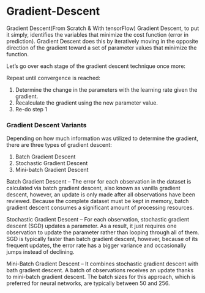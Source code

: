 # Gradient-Descent
Gradient Descent(From Scratch &amp; With tensorFlow)
Gradient Descent, to put it simply, identifies the variables that minimize the cost function (error in prediction). Gradient Descent does this by iteratively moving in the opposite direction of the gradient toward a set of parameter values that minimize the function.

Let’s go over each stage of the gradient descent technique once more:

Repeat until convergence is reached:

 1. Determine the change in the parameters with the learning rate given the gradient.
 2. Recalculate the gradient using the new parameter value.
 3. Re-do step 1

### Gradient Descent Variants
Depending on how much information was utilized to determine the gradient, there are three types of gradient descent:

1. Batch Gradient Descent
2. Stochastic Gradient Descent
3. Mini-batch Gradient Descent

Batch Gradient Descent –
The error for each observation in the dataset is calculated via batch gradient descent, also known as vanilla gradient descent, however, an update is only made after all observations have been reviewed. Because the complete dataset must be kept in memory, batch gradient descent consumes a significant amount of processing resources.

Stochastic Gradient Descent –
For each observation, stochastic gradient descent (SGD) updates a parameter. As a result, it just requires one observation to update the parameter rather than looping through all of them. SGD is typically faster than batch gradient descent, however, because of its frequent updates, the error rate has a bigger variance and occasionally jumps instead of declining.

Mini-Batch Gradient Descent –
It combines stochastic gradient descent with bath gradient descent. A batch of observations receives an update thanks to mini-batch gradient descent. The batch sizes for this approach, which is preferred for neural networks, are typically between 50 and 256.
